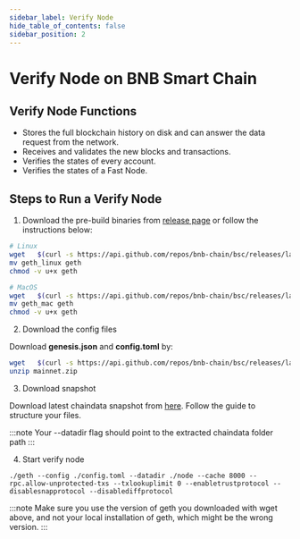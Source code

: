 ```yaml
---
sidebar_label: Verify Node
hide_table_of_contents: false
sidebar_position: 2
---
```

# Verify Node on BNB Smart Chain

## Verify Node Functions

* Stores the full blockchain history on disk and can answer the data request from the network.
* Receives and validates the new blocks and transactions.
* Verifies the states of every account.
* Verifies the states of a Fast Node.

## Steps to Run a Verify Node

1. Download the pre-build binaries from [release page](https://github.com/bnb-chain/bsc/releases/latest) or follow the instructions below:

```bash
# Linux
wget   $(curl -s https://api.github.com/repos/bnb-chain/bsc/releases/latest |grep browser_ |grep geth_linux |cut -d\" -f4)
mv geth_linux geth
chmod -v u+x geth

# MacOS
wget   $(curl -s https://api.github.com/repos/bnb-chain/bsc/releases/latest |grep browser_ |grep geth_mac |cut -d\" -f4)
mv geth_mac geth
chmod -v u+x geth
```

2. Download the config files

Download **genesis.json** and **config.toml** by:

```bash
wget   $(curl -s https://api.github.com/repos/bnb-chain/bsc/releases/latest |grep browser_ |grep mainnet |cut -d\" -f4)
unzip mainnet.zip
```

3. Download snapshot

Download latest chaindata snapshot from [here](https://github.com/bnb-chain/bsc-snapshots). Follow the guide to structure your files.

:::note
Your --datadir flag should point to the extracted chaindata folder path
:::

4. Start verify node
```
./geth --config ./config.toml --datadir ./node --cache 8000 --rpc.allow-unprotected-txs --txlookuplimit 0 --enabletrustprotocol --disablesnapprotocol --disablediffprotocol
```

:::note
Make sure you use the version of geth you downloaded with wget above, and not your local installation of geth, which might be the wrong version.
:::
